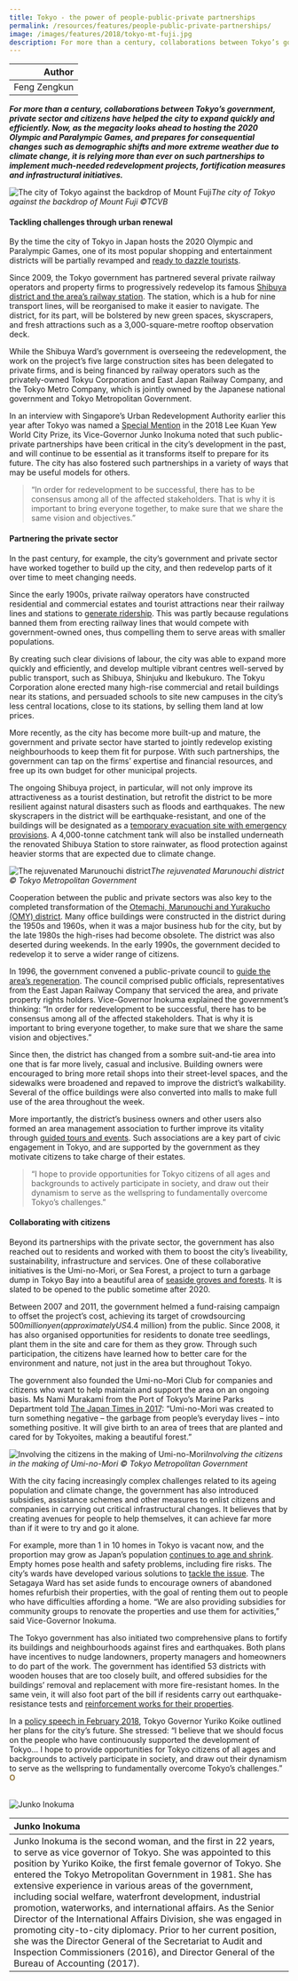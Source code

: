 ```yaml
---
title: Tokyo - the power of people-public-private partnerships
permalink: /resources/features/people-public-private-partnerships/
image: /images/features/2018/tokyo-mt-fuji.jpg
description: For more than a century, collaborations between Tokyo’s government, private sector and citizens have helped the city to expand quickly and efficiently. Now, as the megacity looks ahead to hosting the 2020 Olympic and Paralympic Games, and prepares for consequential changes such as demographic shifts and more extreme weather due to climate change, it is relying more than ever on such partnerships to implement much-needed redevelopment projects, fortification measures and infrastructural initiatives. 
---
```


| Author |
|---:|
| Feng Zengkun |

***For more than a century, collaborations between Tokyo’s government, private sector and citizens have helped the city to expand quickly and efficiently. Now, as the megacity looks ahead to hosting the 2020 Olympic and Paralympic Games, and prepares for consequential changes such as demographic shifts and more extreme weather due to climate change, it is relying more than ever on such partnerships to implement much-needed redevelopment projects, fortification measures and infrastructural initiatives.***

![The city of Tokyo against the backdrop of Mount Fuji](/images/features/2018/tokyo-mt-fuji.jpg/)*The city of Tokyo against the backdrop of Mount Fuji ©TCVB*

#### **Tackling challenges through urban renewal**

By the time the city of Tokyo in Japan hosts the 2020 Olympic and Paralympic Games, one of its most popular shopping and entertainment districts will be partially revamped and [ready to dazzle tourists](https://www.nippon.com/en/views/b07801/). 

Since 2009, the Tokyo government has partnered several private railway operators and property firms to progressively redevelop its famous [Shibuya district and the area’s railway station](https://features.japantimes.co.jp/shibuya/). The station, which is a hub for nine transport lines, will be reorganised to make it easier to navigate. The district, for its part, will be bolstered by new green spaces, skyscrapers, and fresh attractions such as a 3,000-square-metre rooftop observation deck. 

While the Shibuya Ward’s government is overseeing the redevelopment, the work on the project’s five large construction sites has been delegated to private firms, and is being financed by railway operators such as the privately-owned Tokyu Corporation and East Japan Railway Company, and the Tokyo Metro Company, which is jointly owned by the Japanese national government and Tokyo Metropolitan Government. 

In an interview with Singapore’s Urban Redevelopment Authority earlier this year after Tokyo was named a [Special Mention](/laureates/2018/special-mentions/tokyo/) in the 2018 Lee Kuan Yew World City Prize, its Vice-Governor Junko Inokuma noted that such public-private partnerships have been critical in the city’s development in the past, and will continue to be essential as it transforms itself to prepare for its future. The city has also fostered such partnerships in a variety of ways that may be useful models for others. 

> “In order for redevelopment to be successful, there has to be consensus among all of the affected stakeholders. That is why it is important to bring everyone together, to make sure that we share the same vision and objectives.”

#### **Partnering the private sector**

In the past century, for example, the city’s government and private sector have worked together to build up the city, and then redevelop parts of it over time to meet changing needs. 

Since the early 1900s, private railway operators have constructed residential and commercial estates and tourist attractions near their railway lines and stations to [generate ridership](https://www.jtlu.org/index.php/jtlu/article/download/280/201). This was partly because regulations banned them from erecting railway lines that would compete with government-owned ones, thus compelling them to serve areas with smaller populations. 

By creating such clear divisions of labour, the city was able to expand more quickly and efficiently, and develop multiple vibrant centres well-served by public transport, such as Shibuya, Shinjuku and Ikebukuro. The Tokyu Corporation alone erected many high-rise commercial and retail buildings near its stations, and persuaded schools to site new campuses in the city’s less central locations, close to its stations, by selling them land at low prices. 

More recently, as the city has become more built-up and mature, the government and private sector have started to jointly redevelop existing neighbourhoods to keep them fit for purpose. With such partnerships, the government can tap on the firms’ expertise and financial resources, and free up its own budget for other municipal projects. 

The ongoing Shibuya project, in particular, will not only improve its attractiveness as a tourist destination, but retrofit the district to be more resilient against natural disasters such as floods and earthquakes. The new skyscrapers in the district will be earthquake-resistant, and one of the buildings will be designated as a [temporary evacuation site with emergency provisions](https://www.scmp.com/presented/business/topics/invest-overseas-properties/article/2148577/tokyos-shibuya-regeneration). A 4,000-tonne catchment tank will also be installed underneath the renovated Shibuya Station to store rainwater, as flood protection against heavier storms that are expected due to climate change. 

![The rejuvenated Marunouchi district](/images/features/2018/tokyo-marunouchi.jpg/)*The rejuvenated Marunouchi district © Tokyo Metropolitan Government*

Cooperation between the public and private sectors was also key to the completed transformation of the [Otemachi, Marunouchi and Yurakucho (OMY) district](http://www.mlit.go.jp/common/001222335.pdf). Many office buildings were constructed in the district during the 1950s and 1960s, when it was a major business hub for the city, but by the late 1980s the high-rises had become obsolete. The district was also deserted during weekends. In the early 1990s, the government decided to redevelop it to serve a wider range of citizens. 

In 1996, the government convened a public-private council to [guide the area’s regeneration](http://wwwnew.cpij.or.jp/com/iac/newsletter/NL25.pdf). The council comprised public officials, representatives from the East Japan Railway Company that serviced the area, and private property rights holders. Vice-Governor Inokuma explained the government’s thinking: “In order for redevelopment to be successful, there has to be consensus among all of the affected stakeholders. That is why it is important to bring everyone together, to make sure that we share the same vision and objectives.” 

Since then, the district has changed from a sombre suit-and-tie area into one that is far more lively, casual and inclusive. Building owners were encouraged to bring more retail shops into their street-level spaces, and the sidewalks were broadened and repaved to improve the district’s walkability. Several of the office buildings were also converted into malls to make full use of the area throughout the week. 

More importantly, the district’s business owners and other users also formed an area management association to further improve its vitality through [guided tours and events](http://www.otemachi-marunouchi-yurakucho.jp/wp/wp-content/themes/daimaruyu/pdf/info_daimaruyu_2018.pdf). Such associations are a key part of civic engagement in Tokyo, and are supported by the government as they motivate citizens to take charge of their estates. 

> “I hope to provide opportunities for Tokyo citizens of all ages and backgrounds to actively participate in society, and draw out their dynamism to serve as the wellspring to fundamentally overcome Tokyo’s challenges.”

#### **Collaborating with citizens** 

Beyond its partnerships with the private sector, the government has also reached out to residents and worked with them to boost the city’s liveability, sustainability, infrastructure and services. One of these collaborative initiatives is the Umi-no-Mori, or Sea Forest, a project to turn a garbage dump in Tokyo Bay into a beautiful area of [seaside groves and forests](http://www.kouwan.metro.tokyo.jp/kanko/uminomorileaflet2016en.pdf). It is slated to be opened to the public sometime after 2020. 

Between 2007 and 2011, the government helmed a fund-raising campaign to offset the project’s cost, achieving its target of crowdsourcing $500 million yen (approximately US$4.4 million) from the public. Since 2008, it has also organised opportunities for residents to donate tree seedlings, plant them in the site and care for them as they grow. Through such participation, the citizens have learned how to better care for the environment and nature, not just in the area but throughout Tokyo. 

The government also founded the Umi-no-Mori Club for companies and citizens who want to help maintain and support the area on an ongoing basis. Ms Nami Murakami from the Port of Tokyo’s Marine Parks Department told [The Japan Times in 2017](https://www.japantimes.co.jp/life/2017/02/18/environment/wasteland-tokyo-grows-trash/): “Umi-no-Mori was created to turn something negative – the garbage from people’s everyday lives – into something positive. It will give birth to an area of trees that are planted and cared for by Tokyoites, making a beautiful forest.”

![Involving the citizens in the making of Umi-no-Mori](/images/features/2018/tokyo-umi-no-mori.jpg/)*Involving the citizens in the making of Umi-no-Mori © Tokyo Metropolitan Government*

With the city facing increasingly complex challenges related to its ageing population and climate change, the government has also introduced subsidies, assistance schemes and other measures to enlist citizens and companies in carrying out critical infrastructural changes. It believes that by creating avenues for people to help themselves, it can achieve far more than if it were to try and go it alone. 

For example, more than 1 in 10 homes in Tokyo is vacant now, and the proportion may grow as Japan’s population [continues to age and shrink](https://www.japantimes.co.jp/news/2017/12/26/national/japans-glut-abandoned-homes-hard-sell-bargains-opportunity-knocks/). Empty homes pose health and safety problems, including fire risks. The city’s wards have developed various solutions to [tackle the issue](https://resources.realestate.co.jp/news/what-to-do-with-tokyos-hundreds-of-thousands-of-abandoned-homes/). The Setagaya Ward has set aside funds to encourage owners of abandoned homes refurbish their properties, with the goal of renting them out to people who have difficulties affording a home. “We are also providing subsidies for community groups to renovate the properties and use them for activities,” said Vice-Governor Inokuma. 

The Tokyo government has also initiated two comprehensive plans to fortify its buildings and neighbourhoods against fires and earthquakes. Both plans have incentives to nudge landowners, property managers and homeowners to do part of the work. The government has identified 53 districts with wooden houses that are too closely built, and offered subsidies for the buildings’ removal and replacement with more fire-resistant homes. In the same vein, it will also foot part of the bill if residents carry out earthquake-resistance tests and [reinforcement works for their properties](http://www.bousai.metro.tokyo.jp/foreign/english/bousai/2000170/2000056.html). 

In a [policy speech in February 2018](http://www.metro.tokyo.jp/english/governor/speeches/2018/0221/01.html), Tokyo Governor Yuriko Koike outlined her plans for the city’s future. She stressed: “I believe that we should focus on the people who have continuously supported the development of Tokyo… I hope to provide opportunities for Tokyo citizens of all ages and backgrounds to actively participate in society, and draw out their dynamism to serve as the wellspring to fundamentally overcome Tokyo’s challenges.” **<font color="#967942">O</font>**

<br>

<div style="width:150px"><img src="/images/features/2018/junko-inokuma.png" alt="Junko Inokuma" /></div>

| **Junko Inokuma** |
|:---|
| Junko Inokuma is the second woman, and the first in 22 years, to serve as vice governor of Tokyo. She was appointed to this position by Yuriko Koike, the first female governor of Tokyo. She entered the Tokyo Metropolitan Government in 1981. She has extensive experience in various areas of the government, including social welfare, waterfront development, industrial promotion, waterworks, and international affairs. As the Senior Director of the International Affairs Division, she was engaged in promoting city-to-city diplomacy. Prior to her current position, she was the Director General of the Secretariat to Audit and Inspection Commissioners (2016), and Director General of the Bureau of Accounting (2017). |
